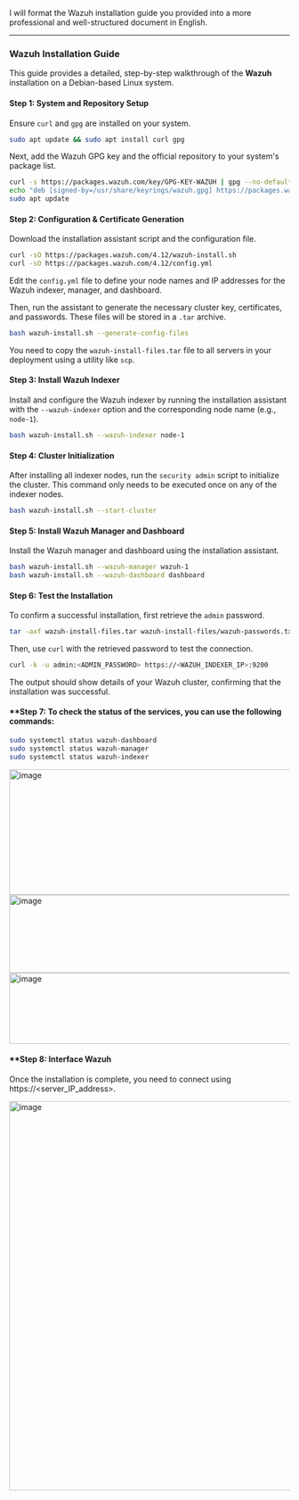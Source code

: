 I will format the Wazuh installation guide you provided into a more professional and well-structured document in English.

-----

### **Wazuh Installation Guide**

This guide provides a detailed, step-by-step walkthrough of the **Wazuh** installation on a Debian-based Linux system.

#### **Step 1: System and Repository Setup**

Ensure `curl` and `gpg` are installed on your system.

```bash
sudo apt update && sudo apt install curl gpg
```

Next, add the Wazuh GPG key and the official repository to your system's package list.

```bash
curl -s https://packages.wazuh.com/key/GPG-KEY-WAZUH | gpg --no-default-keyring --keyring gnupg-ring:/usr/share/keyrings/wazuh.gpg --import && chmod 644 /usr/share/keyrings/wazuh.gpg
echo "deb [signed-by=/usr/share/keyrings/wazuh.gpg] https://packages.wazuh.com/4.x/apt/ stable main" | tee -a /etc/apt/sources.list.d/wazuh.list
sudo apt update
```

#### **Step 2: Configuration & Certificate Generation**

Download the installation assistant script and the configuration file.

```bash
curl -sO https://packages.wazuh.com/4.12/wazuh-install.sh
curl -sO https://packages.wazuh.com/4.12/config.yml
```

Edit the `config.yml` file to define your node names and IP addresses for the Wazuh indexer, manager, and dashboard.

Then, run the assistant to generate the necessary cluster key, certificates, and passwords. These files will be stored in a `.tar` archive.

```bash
bash wazuh-install.sh --generate-config-files
```

You need to copy the `wazuh-install-files.tar` file to all servers in your deployment using a utility like `scp`.

#### **Step 3: Install Wazuh Indexer**

Install and configure the Wazuh indexer by running the installation assistant with the `--wazuh-indexer` option and the corresponding node name (e.g., `node-1`).

```bash
bash wazuh-install.sh --wazuh-indexer node-1
```

#### **Step 4: Cluster Initialization**

After installing all indexer nodes, run the `security admin` script to initialize the cluster. This command only needs to be executed once on any of the indexer nodes.

```bash
bash wazuh-install.sh --start-cluster
```

#### **Step 5: Install Wazuh Manager and Dashboard**

Install the Wazuh manager and dashboard using the installation assistant.

```bash
bash wazuh-install.sh --wazuh-manager wazuh-1
bash wazuh-install.sh --wazuh-dashboard dashboard
```

#### **Step 6: Test the Installation**

To confirm a successful installation, first retrieve the `admin` password.

```bash
tar -axf wazuh-install-files.tar wazuh-install-files/wazuh-passwords.txt -O | grep -P "\'admin\'" -A 1
```

Then, use `curl` with the retrieved password to test the connection.

```bash
curl -k -u admin:<ADMIN_PASSWORD> https://<WAZUH_INDEXER_IP>:9200
```

The output should show details of your Wazuh cluster, confirming that the installation was successful.

#### **Step 7: To check the status of the services, you can use the following commands:

```bash
sudo systemctl status wazuh-dashboard
sudo systemctl status wazuh-manager
sudo systemctl status wazuh-indexer 
```

<img width="861" height="225" alt="image" src="https://github.com/user-attachments/assets/705daa82-c89d-444b-b91b-fca62f370212" />
<img width="810" height="140" alt="image" src="https://github.com/user-attachments/assets/2a8ceaa9-59fe-4710-bada-c38a44ea8d1b" />
<img width="826" height="127" alt="image" src="https://github.com/user-attachments/assets/cf689e8a-e7ba-40d0-9bae-4674293beab2" />


#### **Step 8: Interface Wazuh

Once the installation is complete, you need to connect using https://<server_IP_address>.

<img width="859" height="698" alt="image" src="https://github.com/user-attachments/assets/cfbb5424-502c-4ab9-8fb3-756fd332e8b6" />

